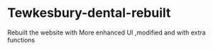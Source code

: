 # Tewkesbury-dental-rebuilt
Rebuilt the website with More enhanced UI ,modified and with extra functions
